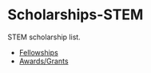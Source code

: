 # Scholarships-STEM

STEM scholarship list.

- [Fellowships](./fellowship.md)
- [Awards/Grants](./awards-grants.md)
